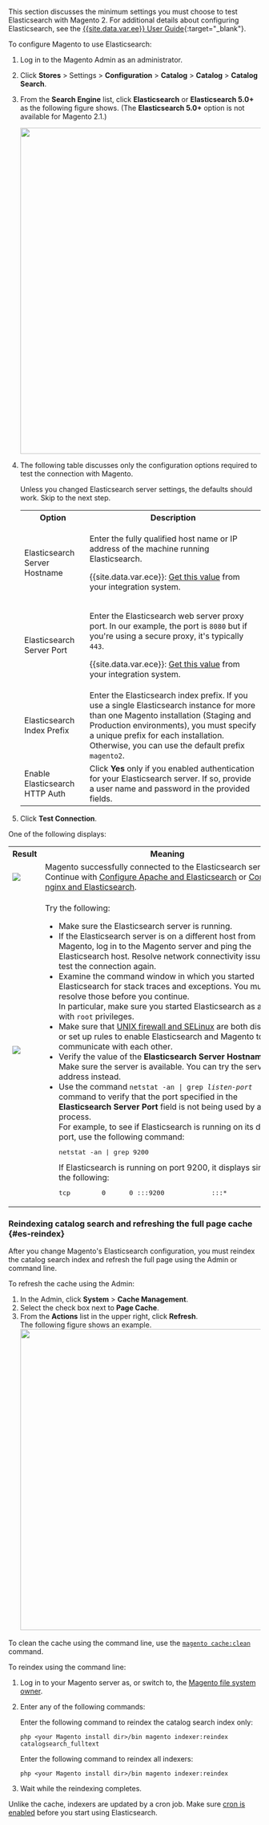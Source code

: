 <div markdown="1">

This section discusses the minimum settings you must choose to test Elasticsearch with Magento 2. For additional details about configuring Elasticsearch, see the [{{site.data.var.ee}} User Guide](http://docs.magento.com/m2/ee/user_guide/catalog/search-elasticsearch.html){:target="_blank"}.

To configure Magento to use Elasticsearch:

1.	Log in to the Magento Admin as an administrator.
2.	Click **Stores** > Settings > **Configuration** > **Catalog** > **Catalog** > **Catalog Search**.
3.	From the **Search Engine** list, click **Elasticsearch** or **Elasticsearch 5.0+** as the following figure shows. (The **Elasticsearch 5.0+** option is not available for Magento 2.1.)

	<img src="{{ site.baseurl}}/common/images/elastic_choose-in-admin.png" width="650px">
4.	The following table discusses only the configuration options required to test the connection with Magento.

	Unless you changed Elasticsearch server settings, the defaults should work. Skip to the next step.

	<table>
		<tbody>
		<tr><th>Option</th>
		<th>Description</th>
	</tr>
	<tr>
		<td>Elasticsearch Server Hostname</td>
		<td><p>Enter the fully qualified host name or IP address of the machine running Elasticsearch.</p>
		<p>{{site.data.var.ece}}: <a href="{{ page.baseurl}}/cloud/project/project-conf-files_services-elastic.html#cloud-es-config-mg">Get this value</a> from your integration system.</p> </td>
	</tr>
	<tr>
		<td>Elasticsearch Server Port</td>
		<td><p>Enter the Elasticsearch web server proxy port. In our example, the port is <code>8080</code> but if you're using a secure proxy, it's typically <code>443</code>.</p>
		<p>{{site.data.var.ece}}: <a href="{{ page.baseurl}}/cloud/project/project-conf-files_services-elastic.html#cloud-es-config-mg">Get this value</a> from your integration system.</p></td>
	</tr>
	<tr>
		<td>Elasticsearch Index Prefix</td>
		<td>Enter the Elasticsearch index prefix. If you use a single Elasticsearch instance for more than one Magento installation (Staging and Production environments), you must specify a unique prefix for each installation. Otherwise, you can use the default prefix <code>magento2</code>.</td>
	</tr>
	<tr>
		<td>Enable Elasticsearch HTTP Auth</td>
		<td>Click <strong>Yes</strong> only if you enabled authentication for your Elasticsearch server. If so, provide a user name and password in the provided fields.</td>
	</tr>
	</tbody>
	</table>
5.	Click <strong>Test Connection</strong>.

One of the following displays:

<table>
<tbody>
	<tr><th>Result</th>
	<th>Meaning</th>
	</tr>
	<tr>
		<td><img src="{{ site.baseurl}}/common/images/elastic_test-success.png"></td>
		<td>Magento successfully connected to the Elasticsearch server. Continue with <a href="{{site.gdeurl21}}config-guide/elasticsearch/es-config-apache.html">Configure Apache and Elasticsearch</a> or <a href="{{site.gdeurl21}}config-guide/elasticsearch/es-config-nginx.html">Configure nginx and Elasticsearch</a>.</td>
	</tr>
	<tr>
		<td><img src="{{ site.baseurl}}/common/images/elastic_test-fail.png"></td>
		<td><p>Try the following:</p>
			<ul>
				<li>Make sure the Elasticsearch server is running.</li>
				<li>If the Elasticsearch server is on a different host from Magento, log in to the Magento server and ping the Elasticsearch host. Resolve network connectivity issues and test the connection again.</li>
				<li>Examine the command window in which you started Elasticsearch for stack traces and exceptions. You must resolve those before you continue.<br />
	In particular, make sure you started Elasticsearch as a user with <code>root</code> privileges.</li>
<li>Make sure that <a href="{{site.gdeurl21}}config-guide/elasticsearch/es-overview.html#firewall-selinux">UNIX firewall and SELinux</a> are both disabled, or set up rules to enable Elasticsearch and Magento to communicate with each other.</li>
	<li>Verify the value of the <strong>Elasticsearch Server Hostname</strong> field. Make sure the server is available. You can try the server's IP address instead.</li>
	<li>Use the command <code>netstat -an | grep <em>listen-port</em></code> command to verify that the port specified in the <strong>Elasticsearch Server Port</strong> field is not being used by another process.<br />
	For example, to see if Elasticsearch is running on its default port, use the following command:
	<pre>netstat -an | grep 9200</pre>
	If Elasticsearch is running on port 9200, it displays similar to the following:
	<pre>tcp        0      0 :::9200            :::*          LISTEN</pre></li></ul></td>
	</tr>
</tbody>
</table>

### Reindexing catalog search and refreshing the full page cache {#es-reindex}
After you change Magento's Elasticsearch configuration, you must reindex the catalog search index and refresh the full page using the Admin or command line.

To refresh the cache using the Admin:

1.  In the Admin, click <strong>System</strong> > <strong>Cache Management</strong>.
2.  Select the check box next to <strong>Page Cache</strong>.
3.  From the <strong>Actions</strong> list in the upper right, click <strong>Refresh</strong>.<br />
		The following figure shows an example.<br />
		<img src="{{ site.baseurl}}/common/images/solr_refresh-cache.png" width="600px">

To clean the cache using the command line, use the <a href="{{page.baseurl}}/config-guide/cli/config-cli-subcommands-cache.html#config-cli-subcommands-cache-clean">`magento cache:clean`</a> command.

To reindex using the command line:

1.	Log in to your Magento server as, or switch to, the <a href="{{page.baseurl}}/install-gde/prereq/apache-user.html">Magento file system owner</a>.
2.	Enter any of the following commands:

	Enter the following command to reindex the catalog search index only:

		php <your Magento install dir>/bin magento indexer:reindex catalogsearch_fulltext

	Enter the following command to reindex all indexers:

		php <your Magento install dir>/bin magento indexer:reindex

3.	Wait while the reindexing completes.

<div class="bs-callout bs-callout-info" id="info">
	<p>Unlike the cache, indexers are updated by a cron job. Make sure <a href="{{page.baseurl}}/config-guide/cli/config-cli-subcommands-cron.html">cron is enabled</a> before you start using Elasticsearch.</p>
</div>
